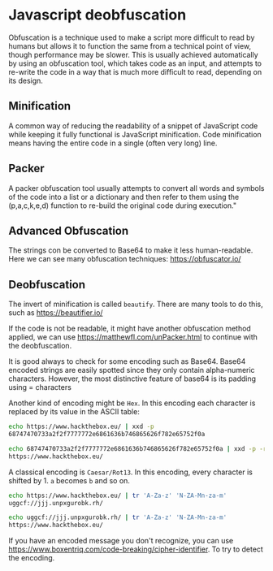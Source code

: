 # Javascript deobfuscation

Obfuscation is a technique used to make a script more difficult to read by humans but allows it to function the same from a technical point of view, though performance may be slower. This is usually achieved automatically by using an obfuscation tool, which takes code as an input, and attempts to re-write the code in a way that is much more difficult to read, depending on its design.

## Minification

A common way of reducing the readability of a snippet of JavaScript code while keeping it fully functional is JavaScript minification. Code minification means having the entire code in a single (often very long) line.

## Packer 
A packer obfuscation tool usually attempts to convert all words and symbols of the code into a list or a dictionary and then refer to them using the (p,a,c,k,e,d) function to re-build the original code during execution."

## Advanced Obfuscation

The strings con be converted to Base64 to make it less human-readable. Here we can see many obfuscation techniques: https://obfuscator.io/

## Deobfuscation

The invert of minification is called `beautify`. There are many tools to do this, such as https://beautifier.io/

If the code is not be readable, it might have another obfuscation method applied, we can use https://matthewfl.com/unPacker.html to continue with the deobfuscation.

It is good always to check for some encoding such as Base64. Base64 encoded strings are easily spotted since they only contain alpha-numeric characters. However, the most distinctive feature of base64 is its padding using = characters

Another kind of encoding might be `Hex`. In this encoding each character is replaced by its value in the ASCII table:

```bash
echo https://www.hackthebox.eu/ | xxd -p
68747470733a2f2f7777772e6861636b746865626f782e65752f0a

echo 68747470733a2f2f7777772e6861636b746865626f782e65752f0a | xxd -p -r
https://www.hackthebox.eu/
```

A classical encoding is `Caesar/Rot13`. In this encoding, every character is shifted by 1. `a` becomes `b` and so on.

```bash
echo https://www.hackthebox.eu/ | tr 'A-Za-z' 'N-ZA-Mn-za-m'
uggcf://jjj.unpxgurobk.rh/

echo uggcf://jjj.unpxgurobk.rh/ | tr 'A-Za-z' 'N-ZA-Mn-za-m'
https://www.hackthebox.eu/
```

If you have an encoded message you don't recognize, you can use https://www.boxentriq.com/code-breaking/cipher-identifier. To try to detect the encoding.